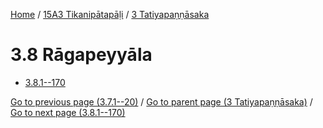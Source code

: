 
[Home](/) / [15A3 Tikanipātapāḷi](...md) / [3 Tatiyapaṇṇāsaka](../15A3/3.md)

# 3.8 Rāgapeyyāla

* [3.8.1--170](3.8/3.8.1--170.md)

[Go to previous page (3.7.1--20)](3.7/3.7.1--20.md) / [Go to parent page (3 Tatiyapaṇṇāsaka)](../15A3/3.md) / [Go to next page (3.8.1--170)](3.8/3.8.1--170.md)


